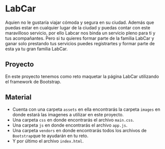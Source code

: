 # LabCar
Aquien no le gustaría viajar cómoda y segura en su ciudad. Además que puedas estar en cualquier lugar de la ciudad y puedas contar con este maravilloso servicio, por ello Labcar nos binda un servicio pleno para ti y tus acompañantes. 
Pero si tu quieres formar parte de la familia LabCar y ganar solo prestando tus servicios puedes registrartes y formar parte de esta ya tu gran familia LabCar.
## Proyecto  
En este proyecto tenemos como reto maquetar la página LabCar utilizando el framework de Bootstrap.
## Material
+ Cuenta con una carpeta `assets` en ella encontrarás la carpeta `images` en donde estará las imagenes a utilizar en este proyecto.
+ Una carpeta `css` en donde encontrarás el archivo `main.css`.
+ Una carpeta `js` en donde encontrarás el archivo `app.js`.
+ Una carpeta `vendors` en donde encontrarás todos los archivos de `Bootstrap`que te ayudarán en tu reto.
+ Y por último el archivo `index.html`.

